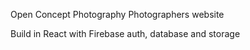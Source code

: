 Open Concept Photography
Photographers website

Build in React with Firebase auth, database and storage


